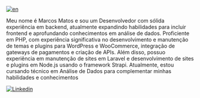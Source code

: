 [![en](https://img.shields.io/badge/lang-en-red.svg)](https://github.com/MarcosVVMK/MarcosVVMK)

Meu nome é Marcos Matos e sou um Desenvolvedor com sólida experiência em backend, atualmente expandindo habilidades para incluir frontend e aprofundando conhecimentos em análise de dados. Proficiente em PHP, com experiência significativa no desenvolvimento e manutenção de temas e plugins para WordPress e WooCommerce, integração de gateways de pagamentos e criação de APIs. Além disso, possuo experiência em manutenção de sites em Laravel e desenvolvimento de sites e plugins em Node.js usando o framework Strapi. Atualmente, estou cursando técnico em Análise de Dados para complementar minhas habilidades e conhecimentos

[![Linkedin](https://img.shields.io/badge/LinkedIn-0077B5?style=for-the-badge&logo=linkedin&logoColor=white)](https://www.linkedin.com/in/marcos-matos-47596a160/)